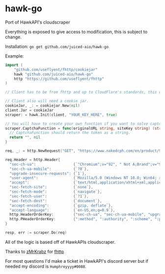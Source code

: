 # hawk-go
Port of HawkAPI's cloudscraper

Everything is exposed to give access to modification, this is subject to change.

Installation:
`go get github.com/juiced-aio/hawk-go`

Example:
```go
import (
    "github.com/useflyent/fhttp/cookiejar"
    hawk "github.com/juiced-aio/hawk-go"
    http "https://github.com/useflyent/fhttp"
)

// Client has to be from fhttp and up to CloudFlare's standards, this can include ja3 fingerprint/http2 settings.

// Client also will need a cookie jar.
cookieJar, _: = cookiejar.New(nil)
client.Jar = cookieJar
scraper: = hawk.Init(client, "YOUR_KEY_HERE", true)

// You will have to create your own function if you want to solve captchas.
scraper.CaptchaFunction = func(originalURL string, siteKey string) (string, error) {
  // CaptchaFunction should return the token as a string.
  return "", nil
}

req, _: = http.NewRequest("GET", "https://www.nakedcph.com/en/product/9468/nike-sportswear-dunk-low-disrupt-ck6654-001", nil)

req.Header = http.Header{
  "sec-ch-ua":                 {`"Chromium";v="92", " Not A;Brand";v="99", "Google Chrome";v="92"`},
  "sec-ch-ua-mobile":          {`?0`},
  "upgrade-insecure-requests": {`1`},
  "user-agent":                {`Mozilla/5.0 (Windows NT 10.0; Win64; x64) AppleWebKit/537.36 (KHTML, like Gecko) Chrome/92.0.4515.107 Safari/537.36`},
  "accept":                    {`text/html,application/xhtml+xml,application/xml;q=0.9,image/avif,image/webp,image/apng,*/*;q=0.8,application/signed-exchange;v=b3;q=0.9`},
  "sec-fetch-site":            {`none`},
  "sec-fetch-mode":            {`navigate`},
  "sec-fetch-user":            {`?1`},
  "sec-fetch-dest":            {`document`},
  "accept-encoding":           {`gzip, deflate`},
  "accept-language":           {`en-US,en;q=0.9`},
  http.HeaderOrderKey:         {"sec-ch-ua", "sec-ch-ua-mobile", "upgrade-insecure-requests", "user-agent", "accept", "sec-fetch-site", "sec-fetch-mode", "sec-fetch-user", "sec-fetch-dest", "accept-encoding", "accept-language"},
  http.PHeaderOrderKey:        {":method", ":authority", ":scheme", ":path"},
}

resp, err := scraper.Do(req)

```

All of the logic is based off of HawkAPIs cloudscraper.

Thanks to [zMrKrabz](https://github.com/zMrKrabz) for [fhttp](https://github.com/useflyent/fhttp)

For most questions I'd make a ticket in HawkAPI's discord server but if needed my discord is `Humphreyyyy#0088`.
